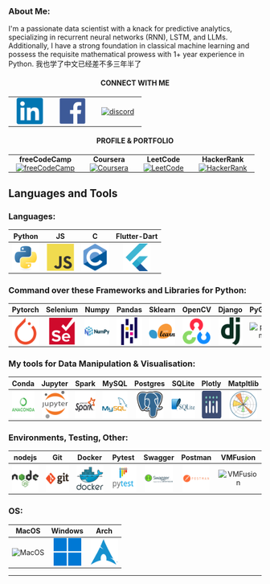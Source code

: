 ### About Me:  

I'm a passionate data scientist with a knack for predictive analytics, specializing in recurrent neural networks (RNN), LSTM, and LLMs. Additionally, I have a strong foundation in classical machine learning and possess the requisite mathematical prowess with 1+ year experience in Python. 我也学了中文已经差不多三年半了
<h4 align="center">CONNECT WITH ME</h4>
<table align="center">
  <tr>
    <td align="center" style="padding: 0 15px;">
      <a href='https://www.linkedin.com/in/reeyan-afzal/'>
        <img src="https://github.com/devicons/devicon/blob/master/icons/linkedin/linkedin-original.svg" title="linkedin" alt="linkedin" width="55" height="55"/>
      </a>
    </td>
    <td align="center" style="padding: 0 15px;">
      <a href="https://www.facebook.com/reeyanafzal1999/">
        <img src="https://github.com/devicons/devicon/blob/master/icons/facebook/facebook-original.svg" title="facebook" alt="facebook" width="55" height="55"/>
      </a>
    </td>
    <td align="center" style="padding: 0 15px;">
      <a href="https://discord.com/users/969167942392631326/">
        <img src="https://www.svgrepo.com/show/353655/discord-icon.svg" title="discord" alt="discord" width="55" height="55"/>
      </a>
    </td>
  </tr>
</table>

<h4 align="center">PROFILE & PORTFOLIO</h4>
<table align="center">
  <tr>
    <th align="center" style="padding: 0 15px;">freeCodeCamp</th>
    <th align="center" style="padding: 0 15px;">Coursera</th>
    <th align="center" style="padding: 0 15px;">LeetCode</th>
    <th align="center" style="padding: 0 15px;">HackerRank</th>
  </tr>
  <tr>
    <td align="center" style="padding: 0 15px;">
      <a href='https://www.freecodecamp.org/reeyan-afzal'>
        <img src="https://encrypted-tbn0.gstatic.com/images?q=tbn:ANd9GcSx3RDGeowT-tXoENPOOyKQQgGWj8EuYaMKEA&s" title="freeCodeCamp" alt="freeCodeCamp" width="65" height="50"/>
      </a>
    </td>
    <td align="center" style="padding: 0 15px;">
      <a href='https://www.coursera.org/learner/reeyan-afzal'>
        <img src="https://upload.wikimedia.org/wikipedia/commons/thumb/9/97/Coursera-Logo_600x600.svg/2048px-Coursera-Logo_600x600.svg.png" title="Coursera" alt="Coursera" width="55" height="55"/>
      </a>
    </td>
    <td align="center" style="padding: 0 15px;">
      <a href='https://leetcode.com/u/reeyan-afzal/'>
        <img src="https://cdn.iconscout.com/icon/free/png-512/free-leetcode-3628885-3030025.png?f=webp&w=512" title="LeetCode" alt="LeetCode" width="55" height="55"/>
      </a>
    </td>
    <td align="center" style="padding: 0 15px;">
      <a href='https://www.hackerrank.com/profile/reeyanafzal1999'>
        <img src="https://cdn.worldvectorlogo.com/logos/hackerrank.svg" title="HackerRank" alt="HackerRank" width="55" height="55"/>
      </a>
    </td>
  </tr>
</table>

## Languages and Tools 
<div>
  
### Languages:
| Python | JS | C | Flutter-Dart |
|:--------:|:--------:|:--------:|:--------:|
|  <img align="center" src="https://github.com/devicons/devicon/blob/master/icons/python/python-original.svg" title="Python"  alt="Python" width="55" height="55"/> | <img align="center" src="https://github.com/devicons/devicon/blob/master/icons/javascript/javascript-original.svg" title="JavaScript" alt="JavaScript" width="55" height="55"/> |<img align="center" src="https://github.com/devicons/devicon/blob/master/icons/c/c-original.svg" title="C"  alt="C" width="55" height="55"/> | <img align="center" src="https://github.com/devicons/devicon/blob/master/icons/flutter/flutter-original.svg" title="flutter"  alt="flutter" width="55" height="55"/> | 

### Command over these Frameworks and Libraries for Python:
| Pytorch | Selenium | Numpy | Pandas | Sklearn | OpenCV | Django | PyGame
|:-------:|:--------:|:--------:|:--------:|:--------:|:--------:|:--------:|:--------:|
|  <img align="center" src="https://github.com/devicons/devicon/blob/master/icons/pytorch/pytorch-original.svg" title="Pytorch"  alt="Pytorch" width="55" height="55"/>|  <img align="center" src="https://github.com/devicons/devicon/blob/master/icons/selenium/selenium-original.svg" title="Selenium"  alt="Selenium" width="55" height="55"/>|  <img align="center" src="https://github.com/devicons/devicon/blob/master/icons/numpy/numpy-original-wordmark.svg" title="Numpy" alt="Numpy" width="55" height="55"/>|  <img align="center" src="https://github.com/devicons/devicon/blob/master/icons/pandas/pandas-original.svg" title="Pandas" alt="Pandas" width="55" height="55"/>|  <img align="center" src="https://github.com/devicons/devicon/blob/master/icons/scikitlearn/scikitlearn-original.svg" title="sklearn" alt="sklearn" width="55" height="55"/>| <img align="center" src="https://github.com/devicons/devicon/blob/master/icons/opencv/opencv-original.svg" title="mpl" alt="mpl" width="55" height="55"/>| <img align="center" src="https://github.com/devicons/devicon/blob/master/icons/django/django-plain.svg" title="django" alt="django" width="55" height="55"/>| <img align="center" src="https://www.pygame.org/docs/_images/pygame_tiny.png" title="pygame" alt="pygame" width="100" height="40"/>| 

### My tools for Data Manipulation & Visualisation:
| Conda | Jupyter | Spark | MySQL | Postgres | SQLite | Plotly | Matpltlib |
|:--------:|:--------:|:--------:|:--------:|:--------:|:--------:|:--------:|:--------:|
|<img align="center" src="https://github.com/devicons/devicon/blob/master/icons/anaconda/anaconda-original-wordmark.svg" title="Anaconda" alt="Conda" width="55" height="55"/>|<img align="center" src="https://github.com/devicons/devicon/blob/master/icons/jupyter/jupyter-original-wordmark.svg" title="Jupiter" alt="Jupiter" width="55" height="55"/>|<img align="center" src="https://github.com/devicons/devicon/blob/master/icons/apachespark/apachespark-original-wordmark.svg" title="Spark" alt="Spark" width="55" height="55"/>|<img align="center" src="https://github.com/devicons/devicon/blob/master/icons/mysql/mysql-original-wordmark.svg" title="MySQL" alt="MySQL" width="55" height="55"/>|<img align="center" src="https://github.com/devicons/devicon/blob/master/icons/postgresql/postgresql-original.svg" title="pg" alt="pg" width="55" height="55"/>|<img align="center" src="https://github.com/devicons/devicon/blob/master/icons/sqlite/sqlite-original-wordmark.svg" title="SQLite" alt="SQLite" width="55" height="55"/>|<img align="center" src="https://github.com/devicons/devicon/blob/master/icons/plotly/plotly-original.svg" title="plotly" alt="pltly" width="55" height="55"/> | <img align="center" src="https://github.com/devicons/devicon/blob/master/icons/matplotlib/matplotlib-original.svg" title="plotly" alt="pltly" width="55" height="55"/> |

### Environments, Testing, Other:
| nodejs | Git | Docker | Pytest | Swagger | Postman | VMFusion |
|:--------:|:--------:|:--------:|:--------:|:--------:|:--------:|:--------:|
|<img align="center" src="https://github.com/devicons/devicon/blob/master/icons/nodejs/nodejs-original-wordmark.svg" title="nodejs" alt="NodeJS" width="55" height="55"/>|<img align="center" src="https://github.com/devicons/devicon/blob/master/icons/git/git-original-wordmark.svg" title="Git" alt="Git" width="55" height="55"/>|<img align="center" src="https://github.com/devicons/devicon/blob/master/icons/docker/docker-original-wordmark.svg" title="Docker" alt="Docker" width="55" height="55"/>|<img align="center" src="https://github.com/devicons/devicon/blob/master/icons/pytest/pytest-original-wordmark.svg" title="pytest" alt="pytest" width="55" height="55"/>|  <img align="center" src="https://github.com/devicons/devicon/blob/master/icons/swagger/swagger-original-wordmark.svg" title="Swagger" alt="Swagger" width="55" height="55"/>|  <img align="center" src="https://github.com/devicons/devicon/blob/master/icons/postman/postman-original-wordmark.svg" title="Postman" alt="Postman" width="55" height="55"/>|<img align="center" src="https://upload.wikimedia.org/wikipedia/commons/8/8e/VMware_Fusion_Logo.png" title="VMFusion" alt="VMFusion" width="55" height="55"/>|

### OS:
| MacOS | Windows | Arch
|:--------:|:--------:|:--------:|
|<img align="center" src="https://img.icons8.com/color/200/mac-logo.png" title="MacOS" alt="MacOS" width="60" height="60"/> |<img align="center" src="https://github.com/devicons/devicon/blob/master/icons/windows11/windows11-original.svg" title="Windows" alt="Windows" width="55" height="55"/> |<img align="center" src="https://github.com/devicons/devicon/blob/master/icons/archlinux/archlinux-original.svg" title="Arch" alt="Arch" width="55" height="55"/>

---
